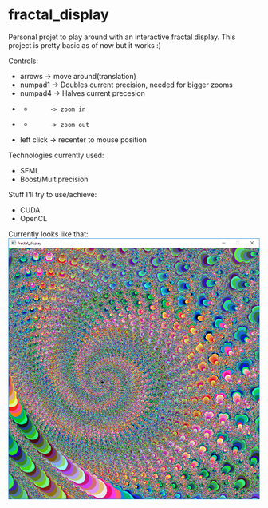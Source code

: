 # fractal_display
Personal projet to play around with an interactive fractal display. This project is pretty basic as of now but it works :)

Controls:
* arrows     -> move around(translation)
* numpad1    -> Doubles current precision, needed for bigger zooms
* numpad4    -> Halves current precesion
* +          -> zoom in
* -          -> zoom out
* left click -> recenter to mouse position

Technologies currently used: 
* SFML
* Boost/Multiprecision

Stuff I'll try to use/achieve:
* CUDA
* OpenCL

Currently looks like that: ![alt tag](https://github.com/JulienCote/fractal_display/blob/master/sample%20pictures/fractal5.PNG)
